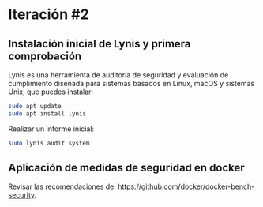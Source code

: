 # Iteración #2

## Instalación inicial de Lynis y primera comprobación

Lynis es una herramienta de auditoría de seguridad y evaluación de cumplimiento diseñada para sistemas basados en Linux, macOS y sistemas Unix, que puedes instalar:

```bash
sudo apt update
sudo apt install lynis
```

Realizar un informe inicial:

```bash
sudo lynis audit system
```

## Aplicación de medidas de seguridad en docker

Revisar las recomendaciones de: <https://github.com/docker/docker-bench-security>.
